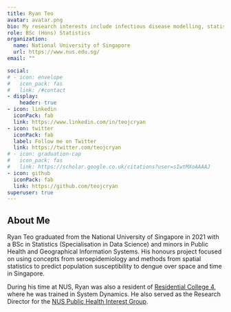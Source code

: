 ```yaml
---
title: Ryan Teo
avatar: avatar.png
bio: My research interests include infectious disease modelling, statistical learning, and biostatistics.
role: BSc (Hons) Statistics
organization:
  name: National University of Singapore
  url: https://www.nus.edu.sg/
email: ""

social:
# - icon: envelope
#   icon_pack: fas
#   link: /#contact
- display:
    header: true
- icon: linkedin
  iconPack: fab
  link: https://www.linkedin.com/in/teojcryan
- icon: twitter
  iconPack: fab
  label: Follow me on Twitter
  link: https://twitter.com/teojcryan
# - icon: graduation-cap
#   icon_pack: fas
#   link: https://scholar.google.co.uk/citations?user=sIwtMXoAAAAJ
- icon: github
  iconPack: fab
  link: https://github.com/teojcryan
superuser: true
---
```


## About Me

Ryan Teo graduated from the National University of Singapore in 2021 with a BSc in Statistics (Specialisation in Data Science) and minors in Public Health and Geographical Information Systems. His honours project focused on using concepts from seroepidemiology and methods from spatial statistics to predict population susceptibility to dengue over space and time in Singapore.

During his time at NUS, Ryan was also a resident of [Residential College 4](https://rc4.nus.edu.sg/), where he was trained in System Dynamics. He also served as the Research Director for the [NUS Public Health Interest Group](https://nusphsoc.wixsite.com/nusphsoc).

